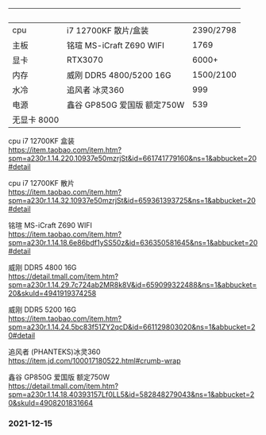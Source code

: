 | &nbsp;        | &nbsp;        | &nbsp;        |
| ------------- | ------------- | ------------- |
|cpu|i7 12700KF 散片/盒装| 2390/2798 |
|主板|铭瑄 MS-iCraft Z690 WIFI|1769|
|显卡|RTX3070|6000+|
|内存|威刚 DDR5 4800/5200 16G|1500/2100|
|水冷|追风者 冰灵360|999|
|电源|鑫谷 GP850G 爱国版 额定750W|539|
|无显卡 8000|

cpu i7 12700KF 盒装  
https://item.taobao.com/item.htm?spm=a230r.1.14.220.10937e50mzrjSt&id=661741779160&ns=1&abbucket=20#detail

cpu i7 12700KF 散片  
https://item.taobao.com/item.htm?spm=a230r.1.14.32.10937e50mzrjSt&id=659361393725&ns=1&abbucket=20#detail

铭瑄 MS-iCraft Z690 WIFI  
https://item.taobao.com/item.htm?spm=a230r.1.14.18.6e86bdf1ySS50z&id=636350581645&ns=1&abbucket=20#detail

威刚 DDR5 4800 16G  
https://detail.tmall.com/item.htm?spm=a230r.1.14.29.7c724ab2MR8k8V&id=659099322488&ns=1&abbucket=20&skuId=4941919374258

威刚 DDR5 5200 16G  
https://item.taobao.com/item.htm?spm=a230r.1.14.24.5bc83f51ZY2qcD&id=661129803020&ns=1&abbucket=20#detail

追风者 (PHANTEKS)冰灵360  
https://item.jd.com/100017180522.html#crumb-wrap

鑫谷 GP850G 爱国版 额定750W  
https://detail.tmall.com/item.htm?spm=a230r.1.14.18.40393157Lf0LL5&id=582848279043&ns=1&abbucket=20&skuId=4908201831664

### 2021-12-15
